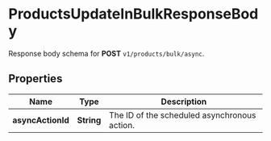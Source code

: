 

# ProductsUpdateInBulkResponseBody

Response body schema for **POST** `v1/products/bulk/async`.

## Properties

| Name | Type | Description |
|------------ | ------------- | ------------- |
|**asyncActionId** | **String** | The ID of the scheduled asynchronous action. |




